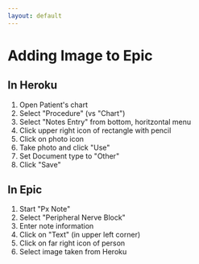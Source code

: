 ```yaml
---
layout: default
---
```


# Adding Image to Epic

## In Heroku

1. Open Patient's chart
2. Select "Procedure" (vs "Chart")
3. Select "Notes Entry" from bottom, horitzontal menu
4. Click upper right icon of rectangle with pencil
5. Click on photo icon
6. Take photo and click "Use"
7. Set Document type to "Other"
8. Click "Save"

## In Epic

1. Start "Px Note"
2. Select "Peripheral Nerve Block"
3. Enter note information
4. Click on "Text" (in upper left corner)
5. Click on far right icon of person
6. Select image taken from Heroku
